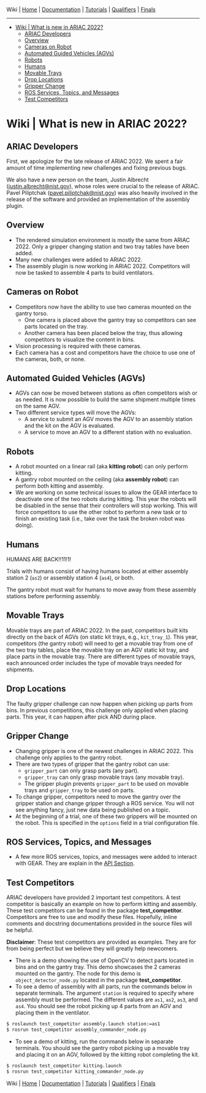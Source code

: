 Wiki | [Home](../../README.md) | [Documentation](../documentation/documentation.md) | [Tutorials](../tutorials/tutorials.md) | [Qualifiers](../qualifiers/qualifier.md) | [Finals](../finals/finals.md)

---

- [Wiki | What is new in ARIAC 2022?](#wiki--what-is-new-in-ariac-2022)
  - [ARIAC Developers](#ariac-developers)
  - [Overview](#overview)
  - [Cameras on Robot](#cameras-on-robot)
  - [Automated Guided Vehicles (AGVs)](#automated-guided-vehicles-agvs)
  - [Robots](#robots)
  - [Humans](#humans)
  - [Movable Trays](#movable-trays)
  - [Drop Locations](#drop-locations)
  - [Gripper Change](#gripper-change)
  - [ROS Services, Topics, and Messages](#ros-services-topics-and-messages)
  - [Test Competitors](#test-competitors)

# Wiki | What is new in ARIAC 2022?


## ARIAC Developers


First, we apologize for the late release of ARIAC 2022. We spent a fair amount of time implementing new challenges and fixing previous bugs.


We also have a new person on the team, Justin Albrecht (justin.albrecht@nist.gov), whose roles were crucial to the release of ARIAC. Pavel Piliptchak (pavel.piliptchak@nist.gov) was also heavily involved in the release of the software and provided an implementation of the assembly plugin.


## Overview

- The rendered simulation environment is mostly the same from ARIAC 2022. Only a gripper changing station and two tray tables have been added.
- Many new challenges were added to ARIAC 2022.
- The assembly plugin is now working in ARIAC 2022. Competitors will now be tasked to assemble 4 parts to build ventilators.

## Cameras on Robot

- Competitors now have the ability to use two cameras mounted on the gantry torso.
  - One camera is placed above the gantry tray so competitors can see parts located on the tray.
  - Another camera has been placed below the tray, thus allowing competitors to visualize the content in bins.
- Vision processing is required with these cameras.
- Each camera has a cost and competitors have the choice to use one of the cameras, both, or none.

## Automated Guided Vehicles (AGVs)

- AGVs can now be moved between stations as often competitors wish or as needed. It is now possible to build the same shipment multiple times on the same AGV.
- Two different service types will move the AGVs:
  - A service to submit an AGV moves the AGV to an assembly station and the kit on the AGV is evaluated.
  - A service to move an AGV to a different station with no evaluation.

## Robots

- A robot mounted on a linear rail (aka **kitting robot**) can only perform kitting.
- A gantry robot mounted on the ceiling (aka **assembly robot**) can perform both kitting and assembly.
- We are working on some technical issues to allow the GEAR interface to deactivate  one of the two robots during kitting. This year the robots will be disabled in the sense that their controllers will stop working. This will force competitors to use the other robot to perform a new task or to finish an existing task (i.e., take over the task the broken robot was doing).

## Humans

HUMANS ARE BACK!!11!1!

Trials with humans consist of having humans located at either assembly station 2 (`as2`) or assembly station 4 (`as4`), or both.

The gantry robot must wait for humans to move away from these assembly stations before performing assembly.

## Movable Trays

Movable trays are part of ARIAC 2022. In the past, competitors built kits directly on the back of AGVs (on static kit trays, e.g., `kit_tray_1`). This year, competitors (the gantry robot) will need to get a movable tray from one of the two tray tables, place the movable tray on an AGV static kit tray, and place parts in the movable tray. There are different types of movable trays, each announced order includes the type of movable trays needed for shipments.

## Drop Locations

The faulty gripper challenge can now happen when picking up parts from bins. In previous competitions, this challenge  only applied when placing parts. This year, it can happen after pick AND during place.

## Gripper Change

- Changing gripper is one of the newest challenges in ARIAC 2022. This challenge only applies to the gantry robot.
- There are two types of gripper that the gantry robot can use:
  - `gripper_part` can only grasp parts (any part).
  - `gripper_tray` can only grasp movable trays (any movable tray).
  - The gripper plugin prevents `gripper_part` to be used on movable trays and `gripper_tray` to be used on parts.
- To change gripper, competitors need to move the gantry over the gripper station and change gripper through a ROS service. You will not see anything fancy, just new data being published on a topic.
- At the beginning of a trial, one of these two grippers will be mounted on the robot. This is specified in the `options` field in a trial configuration file.

## ROS Services, Topics, and Messages

- A few more ROS services, topics, and messages were added to interact with GEAR. They are explain in the [API Section](../documentation/api.md).

## Test Competitors

ARIAC developers have provided 2 important test competitors. A test competitor is basically an example on how to perform kitting and assembly. These test competitors can be found in the package **test_competitor**. Competitors are free to use and modify these files. Hopefully, inline comments and docstring documentations provided in the source files will be helpful. 

**Disclaimer**: These test competitors are provided as examples. They are for from being perfect but we believe they will greatly help newcomers.

* There is a demo showing the use of OpenCV to detect parts located in bins and on the gantry tray. This demo showcases the 2 cameras mounted on the gantry. The node for this demo is `object_detector_node.py` located in the package **test_competitor**.
* To see a demo of assembly with all parts, run the commands below in separate terminals. The argument `station` is required to specify where assembly must be performed. The different values are `as1`, `as2`, `as3`, and `as4`. You should see the robot picking up 4 parts from an AGV and placing them in the ventilator.

```bash
$ roslaunch test_competitor assembly.launch station:=as1
$ rosrun test_competitor assembly_commander_node.py
```

* To see a demo of kitting, run the commands below in separate terminals. You should see the gantry robot picking up a movable tray and placing it on an AGV, followed by the kitting robot completing the kit.

```bash
$ roslaunch test_competitor kitting.launch
$ rosrun test_competitor kitting_commander_node.py
```

Wiki | [Home](../../README.md) | [Documentation](../documentation/documentation.md) | [Tutorials](../tutorials/tutorials.md) | [Qualifiers](../qualifiers/qualifier.md) | [Finals](../finals/finals.md)
